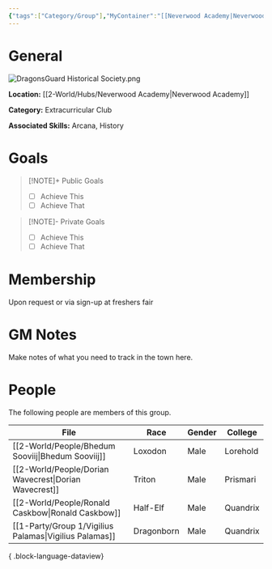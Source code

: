 ```yaml
---
{"tags":["Category/Group"],"MyContainer":"[[Neverwood Academy|Neverwood Academy]]","MyCategory":"Extracurricular Club","image":"DragonsGuard Historical Society.png","obsidianUIMode":"preview","leaders":null,"staff":null,"members":null,"initiates":null,"primary_contact":null,"Skill1":"Arcana","Skill2":"History","dg-publish":true,"permalink":"/2-world/groups/dragonsguard-historical-society/","dgPassFrontmatter":true,"updated":"2025-09-29T12:37:20.000+01:00"}
---
```



# General

![DragonsGuard Historical Society.png](/img/user/z_Assets/Extracurriculars/DragonsGuard%20Historical%20Society.png)

**Location:** [[2-World/Hubs/Neverwood Academy\|Neverwood Academy]]

**Category:** Extracurricular Club

**Associated Skills:** Arcana, History

# Goals

> [!NOTE]+ Public Goals
> - [ ] Achieve This
> - [ ] Achieve That

> [!NOTE]- Private Goals
> - [ ] Achieve This
> - [ ] Achieve That

# Membership
Upon request or via sign-up at freshers fair

# GM Notes

Make notes of what you need to track in the town here. 


# People

The following people are members of this group.  


| File                                                      | Race       | Gender | College  |
| --------------------------------------------------------- | ---------- | ------ | -------- |
| [[2-World/People/Bhedum Sooviij\|Bhedum Sooviij]]      | Loxodon    | Male   | Lorehold |
| [[2-World/People/Dorian Wavecrest\|Dorian Wavecrest]]  | Triton     | Male   | Prismari |
| [[2-World/People/Ronald Caskbow\|Ronald Caskbow]]      | Half-Elf   | Male   | Quandrix |
| [[1-Party/Group 1/Vigilius Palamas\|Vigilius Palamas]] | Dragonborn | Male   | Quandrix |

{ .block-language-dataview}
